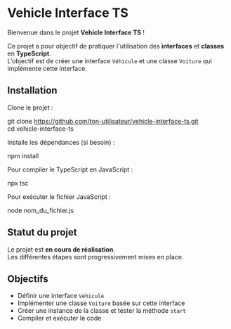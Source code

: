 # Vehicle Interface TS

Bienvenue dans le projet **Vehicle Interface TS** !

Ce projet a pour objectif de pratiquer l'utilisation des **interfaces** et **classes** en **TypeScript**.  
L'objectif est de créer une interface `Véhicule` et une classe `Voiture` qui implémente cette interface.

##  Installation

Clone le projet :

git clone https://github.com/ton-utilisateur/vehicle-interface-ts.git  
cd vehicle-interface-ts

Installe les dépendances (si besoin) :

npm install

Pour compiler le TypeScript en JavaScript :

npx tsc

Pour exécuter le fichier JavaScript :

node nom_du_fichier.js

##  Statut du projet

Le projet est **en cours de réalisation**.  
Les différentes étapes sont progressivement mises en place.

##  Objectifs

- Définir une interface `Véhicule`
- Implémenter une classe `Voiture` basée sur cette interface
- Créer une instance de la classe et tester la méthode `start`
- Compiler et exécuter le code


